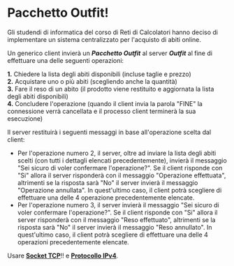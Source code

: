# Pacchetto Outfit!

Gli studendi di informatica del corso di Reti di Calcolatori hanno deciso di implementare un sistema centralizzato per l'acquisto di abiti online.

Un generico client invierà un _**Pacchetto Outfit**_ al server _**Outfit**_ al fine di effettuare una delle seguenti operazioni:

**1.** Chiedere la lista degli abiti disponibili (incluse taglie e prezzo)<br>
**2.** Acquistare uno o più abiti (scegliendo anche la quantità)<br>
**3.** Fare il reso di un abito (il prodotto viene restituito e aggiornata la lista degli abiti disponibili)<br>
**4.** Concludere l'operazione (quando il client invia la parola "FINE" la connessione verrà cancellata e il processo client terminerà la sua esecuzione)<br>

Il server restituirà i seguenti messaggi in base all'operazione scelta dal client:
- Per l'operazione numero 2, il server, oltre ad inviare la lista degli abiti scelti (con tutti i dettagli elencati precedentemente), invierà il messaggio "Sei sicuro di voler confermare l'operazione?". Se il client risponde con "Si" allora il server risponderà con il messaggio "Operazione effettuata", altrimenti se la risposta sarà "No" il server invierà il messaggio "Operazione annullata". In quest'ultimo caso, il client potrà scegliere di effettuare una delle 4 operazione precedentemente elencate.
- Per l'operazione numero 3, il server invierà il messaggio "Sei sicuro di voler confermare l'operazione?". Se il client risponde con "Si" allora il server risponderà con il messaggio "Reso effettuato", altrimenti se la risposta sarà "No" il server invierà il messaggio "Reso annullato". In quest'ultimo caso, il client potrà scegliere di effettuare una delle 4 operazioni precedentemente elencate.

Usare **<u>Socket TCP</u>**!! e **<u>Protocollo IPv4</u>**.